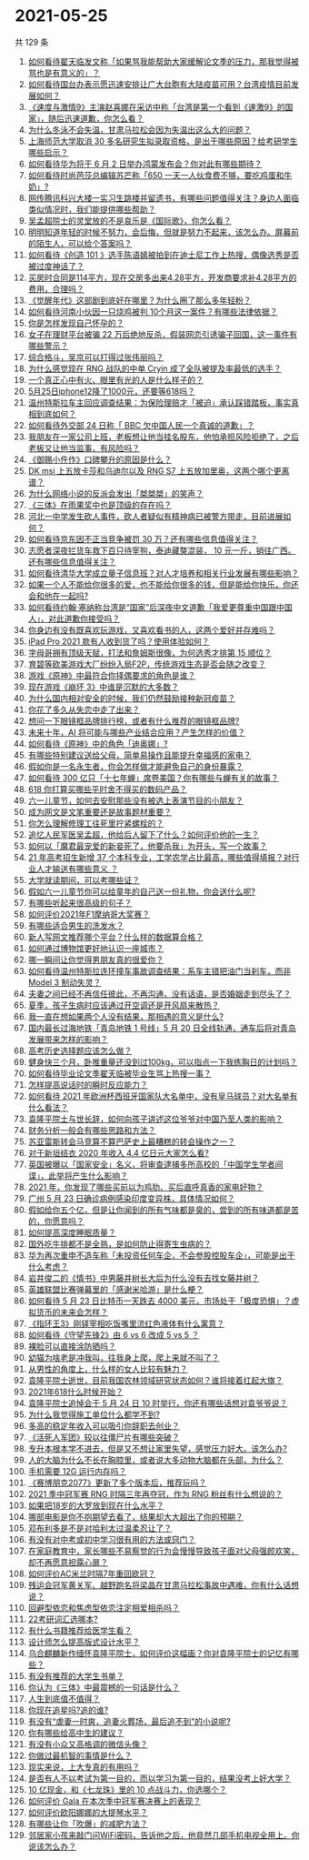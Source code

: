 # 2021-05-25

共 129 条

<!-- BEGIN -->
<!-- 最后更新时间 Tue May 25 2021 13:29:18 GMT+0800 (China Standard Time) -->

1. [如何看待翟天临发文称「如果骂我能帮助大家缓解论文季的压力，那我觉得被骂也是有意义的」？](https://www.zhihu.com/question/461072666)
2. [如何看待国台办表示愿迅速安排让广大台胞有大陆疫苗可用？台湾疫情目前发展如何？](https://www.zhihu.com/question/461266182)
3. [《速度与激情9》主演赵喜娜在采访中称「台湾是第一个看到《速激9》的国家」，随后迅速道歉，你怎么看？](https://www.zhihu.com/question/461250975)
4. [为什么冬泳不会失温，甘肃马拉松会因为失温出这么大的问题？](https://www.zhihu.com/question/460950129)
5. [上海师范大学取消 30
   多名研究生拟录取资格，是出于哪些原因？给考研学生哪些启示？](https://www.zhihu.com/question/461141160)
6. [如何看待华为将于 6 月 2 日举办鸿蒙发布会？你对此有哪些期待？](https://www.zhihu.com/question/461265675)
7. [如何看待时尚芭莎总编辑苏芒称「650
   一天一人伙食费不够，要吃鸡蛋和牛奶」?](https://www.zhihu.com/question/461057693)
8. [网传腾讯科兴大楼一实习生跳楼并留遗书，有哪些问题值得关注？身边人面临类似情况时，我们能提供哪些帮助？](https://www.zhihu.com/question/460897836)
9. [吴孟超院士的灵堂放的不是哀乐是《国际歌》，你怎么看？](https://www.zhihu.com/question/461144113)
10. [明明知道年轻的时候不努力，会后悔，但就是努力不起来，该怎么办。屏幕前的陌生人，可以给个答案吗？](https://www.zhihu.com/question/460760077)
11. [如何看待《创造 101
    》选手陈语嫣被拍到在迪士尼工作上热搜，偶像选秀是否被过度神话了？](https://www.zhihu.com/question/461102674)
12. [买房时合同是114平方，现在交房多出来4.28平方，开发商要求补4.28平方的费用，合理吗？](https://www.zhihu.com/question/460780593)
13. [《觉醒年代》这部剧到底好在哪里？为什么圈了那么多年轻粉？](https://www.zhihu.com/question/459410613)
14. [如何看待河南小伙因一只烧鸡被判
    10个月这一案件？有哪些法律依据？](https://www.zhihu.com/question/460929448)
15. [你是怎样发现自己怀孕的？](https://www.zhihu.com/question/46896932)
16. [女子在理财平台被骗 22
    万后绝地反杀，假装网恋引诱骗子回国，这一事件有哪些警示？](https://www.zhihu.com/question/461157072)
17. [综合格斗，吴京可以打得过张伟丽吗？](https://www.zhihu.com/question/423787485)
18. [为什么感觉现在 RNG 战队的中单 Cryin
    成了全队被提及率最低的选手？](https://www.zhihu.com/question/459637700)
19. [一个真正心中有火、眼里有光的人是什么样子的？](https://www.zhihu.com/question/424454066)
20. [5月25日iphone12降了1000元，还要等618吗？](https://www.zhihu.com/question/461245434)
21. [温州特斯拉车主回应调查结果：为保险理赔才「被迫」承认踩错踏板，事实真相到底如何？](https://www.zhihu.com/question/461186429)
22. [如何看待外交部 24 日称「 BBC
    欠中国人民一个真诚的道歉」？](https://www.zhihu.com/question/461173656)
23. [我朋友在一家公司上班，老板想让他当挂名股东，他怕承担风险拒绝了，之后老板又让他当监事，有风险吗？](https://www.zhihu.com/question/362109964)
24. [《御赐小仵作》口碑攀升的原因是什么？](https://www.zhihu.com/question/458323942)
25. [DK msi 上五放卡莎和乌迪尔以及 RNG S7
    上五放加里奥，这两个哪个更离谱？](https://www.zhihu.com/question/461135171)
26. [为什么网络小说的反派会发出「桀桀桀」的笑声？](https://www.zhihu.com/question/318052604)
27. [《三体》在雨果奖中也是顶级的存在吗？](https://www.zhihu.com/question/375868993)
28. [河北一中学发生砍人事件，砍人者疑似有精神病已被警方带走，目前进展如何？](https://www.zhihu.com/question/461161536)
29. [如何看待京东因不正当竞争被罚 30 万？还有哪些信息值得关注？](https://www.zhihu.com/question/461142444)
30. [志愿者深夜拦货车救下百只待宰狗，泰迪藏獒混装， 10
    元一斤，销往广西。还有哪些信息值得关注？](https://www.zhihu.com/question/461282064)
31. [如何看待清华大学成立量子信息班？对人才培养和相关行业发展有哪些影响？](https://www.zhihu.com/question/461172384)
32. [如果一个人不能给你很多的爱，也不能给你很多的钱，但是能给你快乐，你还会和他在一起吗?](https://www.zhihu.com/question/458007669)
33. [如何看待约翰·塞纳称台湾是“国家”后深夜中文道歉「我爱更尊重中国跟中国人」，对此道歉你接受吗？](https://www.zhihu.com/question/461272184)
34. [你身边有没有既喜欢玩游戏，又喜欢看书的人，这两个爱好并存难吗？](https://www.zhihu.com/question/309041066)
35. [iPad Pro 2021 款有人收到货了吗？使用体验如何？](https://www.zhihu.com/question/459522427)
36. [字母哥拥有顶级天赋，打法和詹姆斯很像，为何选秀才排第 15
    顺位？](https://www.zhihu.com/question/459746722)
37. [育碧等欧美游戏大厂纷纷入局F2P，传统游戏生态是否会随之改变？](https://www.zhihu.com/question/460523655)
38. [游戏《原神》中最符合你择偶要求的角色是谁？](https://www.zhihu.com/question/460532433)
39. [现在游戏《崩坏 3》中谁是沉默的大多数？](https://www.zhihu.com/question/460467172)
40. [为什么国内相对安全的时候，我们仍然鼓励接种新冠疫苗？](https://www.zhihu.com/question/460128927)
41. [你花了多久从失恋中走了出来？](https://www.zhihu.com/question/60261558)
42. [想问一下眼镜框品牌排行榜，或者有什么推荐的眼镜框品牌?](https://www.zhihu.com/question/385438631)
43. [未来十年，AI 将可能与哪些产业结合应用？产生怎样的价值？](https://www.zhihu.com/question/459895828)
44. [如何看待《原神》中的角色「迪奥娜」?](https://www.zhihu.com/question/460105426)
45. [有哪些特别建议送给父母，简单易操作且能提升幸福感的家电？](https://www.zhihu.com/question/437319300)
46. [假如你是一名永生者，你会怎样做才能避免自己的身份暴露？](https://www.zhihu.com/question/438453657)
47. [如何看待 300
    亿只「十七年蝉」席卷美国？你有哪些与蝉有关的故事？](https://www.zhihu.com/question/461290050)
48. [618 你打算买哪些平时舍不得买的数码产品？](https://www.zhihu.com/question/399994145)
49. [六一儿童节，如何去安慰那些没有被选上表演节目的小朋友？](https://www.zhihu.com/question/459501858)
50. [成为网文是文笔重要还是故事题材重要？](https://www.zhihu.com/question/456567305)
51. [你怎么理解修理工往死里拧紧螺栓的？](https://www.zhihu.com/question/330337597)
52. [追忆人民军医吴孟超，他给后人留下了什么？如何评价他的一生？](https://www.zhihu.com/question/461115676)
53. [如何以「魔君最宠爱的新妾死了，他要杀我」为开头，写一个故事？](https://www.zhihu.com/question/439794846)
54. [21 年高考招生新增 37 个本科专业，工学农学占比最高，哪些值得填报？对行业人才输送有哪些意义
    ？](https://www.zhihu.com/question/461144136)
55. [大学就读期间，可以考哪些证？](https://www.zhihu.com/question/64774666)
56. [假如六一儿童节你可以给童年的自己送一份礼物，你会送什么呢?](https://www.zhihu.com/question/461217594)
57. [有哪些听起来很高级的句子？](https://www.zhihu.com/question/371328870)
58. [如何评价2021年F1摩纳哥大奖赛？](https://www.zhihu.com/question/460636556)
59. [有哪些适合男生的洗发水？](https://www.zhihu.com/question/298725045)
60. [新人写网文推荐哪个平台？什么样的数据算合格？](https://www.zhihu.com/question/460294309)
61. [如何通过博物馆更好地认识一座城市？](https://www.zhihu.com/question/460151508)
62. [哪一瞬间让你觉得男朋友真的很爱你？](https://www.zhihu.com/question/356450688)
63. [如何看待温州特斯拉连环撞车事故调查结果：系车主错把油门当刹车，而非 Model 3
    制动失灵？](https://www.zhihu.com/question/460994177)
64. [夫妻之间已经不再信任彼此，不再沟通，没有话语，是否婚姻走到尽头了？](https://www.zhihu.com/question/452194109)
65. [夏季，孩子生病时应该通过开空调还是开风扇来散热？](https://www.zhihu.com/question/459275922)
66. [我一直在想如果两个人没有结果，那相遇的意义是什么?](https://www.zhihu.com/question/458137332)
67. [国内最长过海地铁「青岛地铁 1 号线」5 月 20
    日全线轨通，通车后将对青岛发展带来怎样的影响？](https://www.zhihu.com/question/460610229)
68. [高考历史选择题应该怎么做？](https://www.zhihu.com/question/23799254)
69. [健身快三个月，卧推重量还没到过100kg，可以指点一下我练胸日的计划吗？](https://www.zhihu.com/question/460421403)
70. [如何看待毕业论文季翟天临被毕业生骂上热搜一事？](https://www.zhihu.com/question/326331691)
71. [怎样提高说话时的瞬时反应能力？](https://www.zhihu.com/question/20733826)
72. [如何看待 2021
    年欧洲杯西班牙国家队大名单中，没有皇马球员？对大名单有什么看法？](https://www.zhihu.com/question/461189103)
73. [袁隆平院士与世长辞，如何向孩子讲述这位爷爷对中国乃至人类的影响？](https://www.zhihu.com/question/460783227)
74. [财务分析一般会有哪些思路和方法？](https://www.zhihu.com/question/63344625)
75. [苏亚雷斯转会马竞算不算巴萨史上最糟糕的转会操作之一？](https://www.zhihu.com/question/461046812)
76. [对于新垣结衣 2020 年收入 4.4 亿日元大家怎么看?](https://www.zhihu.com/question/460388125)
77. [英国被曝以「国家安全」名义，将审查逮捕多所高校的「中国学生学者间谍」，此举将产生什么影响？](https://www.zhihu.com/question/461115877)
78. [2021 年，你发现了哪些买前以为鸡肋、买后直呼真香的家电好物？](https://www.zhihu.com/question/439261537)
79. [广州 5 月 23 日确诊病例感染印度变异株，具体情况如何？](https://www.zhihu.com/question/461097419)
80. [假如给你五个亿，但是让你闻到的所有气味都是臭的，尝到的所有味道都是苦的，你愿意吗？](https://www.zhihu.com/question/455732442)
81. [如何提高深度睡眠质量？](https://www.zhihu.com/question/21367788)
82. [国外吃牛排都不是全熟，是如何防止得寄生虫病的？](https://www.zhihu.com/question/31209119)
83. [华为再次重申不造车称「未投资任何车企，不会参股控股车企」，可能是出于什么考虑？](https://www.zhihu.com/question/461125573)
84. [岩井俊二的《情书》中男藤井树长大后为什么没有去找女藤井树？](https://www.zhihu.com/question/299839767)
85. [英雄联盟比赛弹幕里的「感谢米哈游」是什么梗？](https://www.zhihu.com/question/459465233)
86. [如何看待 5 月 23 日比特币一天跌去 4000
    美元，市场处于「极度恐惧」？虚拟货币的未来会怎样？](https://www.zhihu.com/question/461095932)
87. [《指环王3》刚铎宰相吃饭嘴里流红色液体有什么寓意？](https://www.zhihu.com/question/353633870)
88. [如何看待《守望先锋2》由 6 vs 6 改成 5 vs 5 ？](https://www.zhihu.com/question/460587592)
89. [裸脸可以直接涂防晒吗？](https://www.zhihu.com/question/310586987)
90. [幼猫为啥老是冲我叫，往我身上爬，爬上来就不叫了？](https://www.zhihu.com/question/460081963)
91. [从男性的角度上，什么样的女人比较有魅力？](https://www.zhihu.com/question/26121881)
92. [袁隆平院士逝世，目前我国农林领域研究状态如何？谁将接着扛起大旗？](https://www.zhihu.com/question/460815298)
93. [2021年618什么时候开始？](https://www.zhihu.com/question/459767961)
94. [袁隆平院士追悼会于 5 月 24 日 10
    时举行，你还有哪些话想对袁爷爷说？](https://www.zhihu.com/question/461057842)
95. [为什么我觉得施工单位什么都学不到?](https://www.zhihu.com/question/403999549)
96. [多高的稳定年收入可以吸引你辞职去创业？](https://www.zhihu.com/question/461040377)
97. [《活死人军团》较以往僵尸片有哪些突破？](https://www.zhihu.com/question/460636816)
98. [专升本根本学不进去，但是又不想让家里失望，感觉压力好大。该怎么办?](https://www.zhihu.com/question/452800161)
99. [人的大脑为什么不长在胸腔里，或者说大多动物大脑都在头部，为什么？](https://www.zhihu.com/question/431761419)
100. [手机需要 12G 运行内存吗？](https://www.zhihu.com/question/375186677)
101. [《赛博朋克2077》更新了多个版本后，推荐玩吗？](https://www.zhihu.com/question/459261164)
102. [2021 季中冠军赛 RNG 时隔三年再夺冠，作为 RNG
     粉丝有什么想说的？](https://www.zhihu.com/question/461077796)
103. [如果把18岁的大罗放到现在什么水平？](https://www.zhihu.com/question/460741575)
104. [哪部电影是你不抱期望去看了，结果却大大超出了你的预期？](https://www.zhihu.com/question/459734628)
105. [邓布利多是不是对哈利太过温柔忍让了？](https://www.zhihu.com/question/372051628)
106. [有没有对中考或初中学习很有用的方法或窍门？](https://www.zhihu.com/question/39983869)
107. [在家庭教育中，家长哪些不易察觉的行为会慢慢导致孩子面对父母强颜欢笑，却不再愿意袒露心扉？](https://www.zhihu.com/question/459355038)
108. [如何评价AC米兰时隔7年重回欧冠？](https://www.zhihu.com/question/461084243)
109. [残运会冠军黄关军、越野跑名将梁晶在甘肃马拉松事故中遇难，你有什么话想说？](https://www.zhihu.com/question/460968811)
110. [回避型依恋和焦虑型依恋注定相爱相杀吗？](https://www.zhihu.com/question/375537174)
111. [22考研词汇选哪本?](https://www.zhihu.com/question/440153505)
112. [有什么书籍推荐给医学生看？](https://www.zhihu.com/question/24346913)
113. [设计师怎么提高版式设计水平？](https://www.zhihu.com/question/32096068)
114. [乌合麒麟新作缅怀袁隆平院士，如何评价这幅画？你对袁隆平院士的记忆有哪些？](https://www.zhihu.com/question/460974262)
115. [有没有推荐的大学生书单？](https://www.zhihu.com/question/379721912)
116. [你认为《三体》中最震撼的一句话是什么？](https://www.zhihu.com/question/385420567)
117. [人生到底值不值得？](https://www.zhihu.com/question/307311764)
118. [你现在追星吗?追的谁?](https://www.zhihu.com/question/453024585)
119. [有没有“虐妻一时爽，追妻火葬场，最后追不到”的小说呢?](https://www.zhihu.com/question/397071668)
120. [你有哪些给高中生的建议？](https://www.zhihu.com/question/34684896)
121. [有没有小众又高格调的微信头像？](https://www.zhihu.com/question/412524633)
122. [你做过最机智的事情是什么？](https://www.zhihu.com/question/21850038)
123. [现实来说，上大专真的有用吗？](https://www.zhihu.com/question/457474857)
124. [是否有人不以考试为第一目的，而以学习为第一目的，结果没考上好大学？](https://www.zhihu.com/question/460572682)
125. [10 亿现金，和《七龙珠》里的 10 点战斗力，你选哪个？](https://www.zhihu.com/question/460173231)
126. [如何评价 Gala 在本次季中冠军赛决赛上的表现？](https://www.zhihu.com/question/461058033)
127. [如何评价欧阳娜娜的大提琴水平？](https://www.zhihu.com/question/24905791)
128. [有哪些让你「吹爆」的减肥方法？](https://www.zhihu.com/question/345589253)
129. [邻居家小孩来敲门问WiFi密码，告诉他之后，他竟然几部手机电视全用上。你说该怎么办？](https://www.zhihu.com/question/331281360)

<!-- END -->
